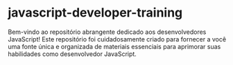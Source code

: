 # javascript-developer-training
 Bem-vindo ao repositório abrangente dedicado aos desenvolvedores JavaScript! Este repositório foi cuidadosamente criado para fornecer a você uma fonte única e organizada de materiais essenciais para aprimorar suas habilidades como desenvolvedor JavaScript.
